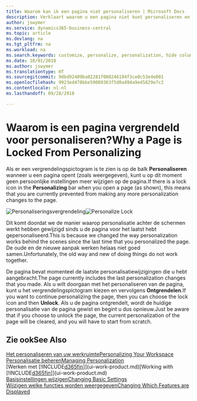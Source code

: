 ```yaml
---
title: Waarom kan ik een pagina niet personaliseren | Microsoft Docs
description: Verklaart waarom u een pagina niet kunt personaliseren en wat u kunt doen om deze te ontgrendelen zodat u de pagina wel kunt personaliseren.
author: jswymer
ms.service: dynamics365-business-central
ms.topic: article
ms.devlang: na
ms.tgt_pltfrm: na
ms.workload: na
ms.search.keywords: customize, personalize, personalization, hide columns, remove fields, move fields
ms.date: 10/01/2018
ms.author: jswymer
ms.translationtype: HT
ms.sourcegitcommit: 9dbd92409ba02281f008246194f3ce0c53e4e001
ms.openlocfilehash: 9923ed478bbe59089363f5d0a494a9e45829e7c2
ms.contentlocale: nl-nl
ms.lasthandoff: 09/28/2018

---
```

# <a name="why-a-page-is-locked-from-personalizing"></a><span data-ttu-id="fd0cd-103">Waarom is een pagina vergrendeld voor personaliseren?</span><span class="sxs-lookup"><span data-stu-id="fd0cd-103">Why a Page is Locked From Personalizing</span></span>
<span data-ttu-id="fd0cd-104">Als er een vergrendelingspictogram is te zien is op de balk **Personaliseren** wanneer u een pagina opent (zoals weergegeven), kunt u op dit moment geen persoonlijke instellingen meer wijzigen op de pagina.</span><span class="sxs-lookup"><span data-stu-id="fd0cd-104">If there is a lock icon in the **Personalizing** bar when you open a page (as shown), this means that you are currently prevented from making any more personalization changes to the page.</span></span>

<span data-ttu-id="fd0cd-105">![Personaliseringsvergrendeling](media/personalization-locked.png "Personaliseringsvergrendeling")</span><span class="sxs-lookup"><span data-stu-id="fd0cd-105">![Personalize Lock](media/personalization-locked.png "Personalize lock")</span></span>

<span data-ttu-id="fd0cd-106">Dit komt doordat we de manier waarop personalisatie achter de schermen werkt hebben gewijzigd sinds u de pagina voor het laatst hebt gepersonaliseerd.</span><span class="sxs-lookup"><span data-stu-id="fd0cd-106">This is because we changed the way personalization works behind the scenes since the last time that you personalized the page.</span></span> <span data-ttu-id="fd0cd-107">De oude en de nieuwe aanpak werken helaas niet goed samen.</span><span class="sxs-lookup"><span data-stu-id="fd0cd-107">Unfortunately, the old way and new of doing things do not work together.</span></span>

<span data-ttu-id="fd0cd-108">De pagina bevat momenteel de laatste personalisatiewijzigingen die u hebt aangebracht.</span><span class="sxs-lookup"><span data-stu-id="fd0cd-108">The page currently includes the last personalization changes that you made.</span></span> <span data-ttu-id="fd0cd-109">Als u wilt doorgaan met het personaliseren van de pagina, kunt u het vergrendelingspictogram kiezen en vervolgens **Ontgrendelen**.</span><span class="sxs-lookup"><span data-stu-id="fd0cd-109">If you want to continue personalizing the page, then you can choose the lock icon and then **Unlock**.</span></span> <span data-ttu-id="fd0cd-110">Als u de pagina ontgrendelt, wordt de huidige personalisatie van de pagina gewist en begint u dus opnieuw.</span><span class="sxs-lookup"><span data-stu-id="fd0cd-110">Just be aware that if you choose to unlock the page, the current personalization of the page will be cleared, and you will have to start from scratch.</span></span>


## <a name="see-also"></a><span data-ttu-id="fd0cd-111">Zie ook</span><span class="sxs-lookup"><span data-stu-id="fd0cd-111">See Also</span></span>
[<span data-ttu-id="fd0cd-112">Het personaliseren van uw werkruimte</span><span class="sxs-lookup"><span data-stu-id="fd0cd-112">Personalizing Your Workspace</span></span>](ui-personalization-manage.md)  
[<span data-ttu-id="fd0cd-113">Personalisatie beheren</span><span class="sxs-lookup"><span data-stu-id="fd0cd-113">Managing Personalization</span></span>](ui-personalization-manage.md)  
<span data-ttu-id="fd0cd-114">[Werken met [!INCLUDE[d365fin](includes/d365fin_md.md)]](ui-work-product.md)</span><span class="sxs-lookup"><span data-stu-id="fd0cd-114">[Working with [!INCLUDE[d365fin](includes/d365fin_md.md)]](ui-work-product.md)</span></span>  
[<span data-ttu-id="fd0cd-115">Basisinstellingen wijzigen</span><span class="sxs-lookup"><span data-stu-id="fd0cd-115">Changing Basic Settings</span></span>](ui-change-basic-settings.md)  
[<span data-ttu-id="fd0cd-116">Wijzigen welke functies worden weergegeven</span><span class="sxs-lookup"><span data-stu-id="fd0cd-116">Changing Which Features are Displayed</span></span>](ui-experiences.md)  

